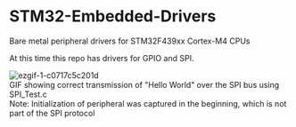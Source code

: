 # STM32-Embedded-Drivers
Bare metal peripheral drivers for STM32F439xx Cortex-M4 CPUs

At this time this repo has drivers for GPIO and SPI.



![ezgif-1-c0717c5c201d](https://user-images.githubusercontent.com/36559536/145306844-5c57a4b4-c54f-4c5e-9d3f-523d56ff254a.gif)  
GIF showing correct transmission of "Hello World" over the SPI bus using SPI_Test.c  
Note: Initialization of peripheral was captured in the beginning, which is not part of the SPI protocol
